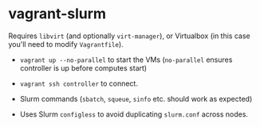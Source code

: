 # vagrant-slurm

Requires `libvirt` (and optionally `virt-manager`), or Virtualbox (in this case you'll need to modify `Vagrantfile`).


- `vagrant up --no-parallel` to start the VMs (`no-parallel` ensures controller is up before computes start)

- `vagrant ssh controller` to connect.

- Slurm commands (`sbatch`, `squeue`, `sinfo` etc. should work as expected)

- Uses Slurm `configless` to avoid duplicating `slurm.conf` across nodes.
